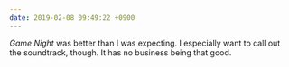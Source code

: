 ```yaml
---
date: 2019-02-08 09:49:22 +0900
---
```

_Game Night_ was better than I was expecting. I especially want to call out the soundtrack, though. It has no business being that good. 
